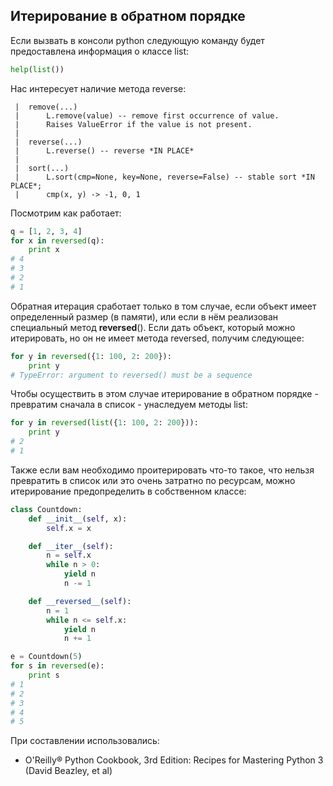## Итерирование в обратном порядке

Если вызвать в консоли python следующую команду будет предоставлена информация о классе list:

```python
help(list())
```

Нас интересует наличие метода reverse:

```
 |  remove(...)
 |      L.remove(value) -- remove first occurrence of value.
 |      Raises ValueError if the value is not present.
 |
 |  reverse(...)
 |      L.reverse() -- reverse *IN PLACE*
 |
 |  sort(...)
 |      L.sort(cmp=None, key=None, reverse=False) -- stable sort *IN PLACE*;
 |      cmp(x, y) -> -1, 0, 1
```

Посмотрим как работает:

```python
q = [1, 2, 3, 4]
for x in reversed(q):
    print x
# 4
# 3
# 2
# 1
```
Обратная итерация сработает только в том случае, если объект имеет определенный размер (в памяти), или если в нём реализован специальный метод __reversed__(). Если дать объект, который можно итерировать, но он не имеет метода reversed, получим следующее:

```python
for y in reversed({1: 100, 2: 200}):
    print y
# TypeError: argument to reversed() must be a sequence
```

Чтобы осуществить в этом случае итерирование в обратном порядке - превратим сначала в список - унаследуем методы list:

```python
for y in reversed(list({1: 100, 2: 200})):
    print y
# 2
# 1
```

Также если вам необходимо проитерировать что-то такое, что нельзя превратить в список или это очень затратно по ресурсам, можно итерирование предопределить в собственном классе:

```python
class Countdown:
    def __init__(self, x):
        self.x = x

    def __iter__(self):
        n = self.x
        while n > 0:
            yield n
            n -= 1

    def __reversed__(self):
        n = 1
        while n <= self.x:
            yield n
            n += 1

e = Countdown(5)
for s in reversed(e):
    print s
# 1
# 2
# 3
# 4
# 5
```
При составлении использовались:

* O'Reilly® Python Cookbook, 3rd Edition: Recipes for Mastering Python 3 (David Beazley, et al)
